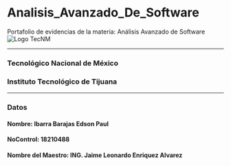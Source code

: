 # Analisis_Avanzado_De_Software
Portafolio de evidencias de la materia: Análisis Avanzado de Software
![Logo TecNM](https://drive.google.com/file/d/1nqp38UY6iNeOwqjJn4swxPC9DzpeATr3/view?usp=sharing)
___
### Tecnológico Nacional de México
### Instituto Tecnológico de Tijuana
___
### **Datos**
#### Nombre: Ibarra Barajas Edson Paul
#### NoControl: 18210488
#### Nombre del Maestro: ING. Jaime Leonardo Enriquez Alvarez
